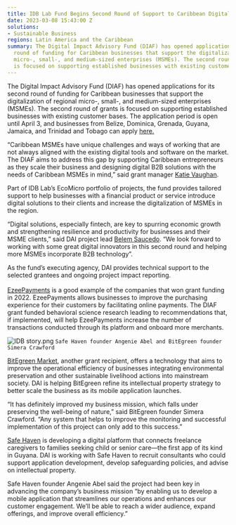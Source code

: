 ```yaml
---
title: IDB Lab Fund Begins Second Round of Support to Caribbean Digital Innovators
date: 2023-03-08 15:43:00 Z
solutions:
- Sustainable Business
regions: Latin America and the Caribbean
summary: The Digital Impact Advisory Fund (DIAF) has opened applications for its second
  round of funding for Caribbean businesses that support the digitalization of regional
  micro-, small-, and medium-sized enterprises (MSMEs). The second round of grants
  is focused on supporting established businesses with existing customer bases.
---
```


The Digital Impact Advisory Fund (DIAF) has opened applications for its second round of funding for Caribbean businesses that support the digitalization of regional micro-, small-, and medium-sized enterprises (MSMEs). The second round of grants is focused on supporting established businesses with existing customer bases. The application period is open until April 3, and businesses from Belize, Dominica, Grenada, Guyana, Jamaica, and Trinidad and Tobago can apply [here.](https://form.collect.dai.com/x/SnYIhYOh)

“Caribbean MSMEs have unique challenges and ways of working that are not always aligned with the existing digital tools and software on the market. The DIAF aims to address this gap by supporting Caribbean entrepreneurs as they scale their business and designing digital B2B solutions with the needs of Caribbean MSMEs in mind,” said grant manager [Katie Vaughan](https://www.dai.com/who-we-are/our-team/katie-vaughan).

Part of IDB Lab’s EcoMicro portfolio of projects, the fund provides tailored support to help businesses with a financial product or service introduce digital solutions to their clients and increase the digitalization of MSMEs in the region.

“Digital solutions, especially fintech, are key to spurring economic growth and strengthening resilience and productivity for businesses and their MSME clients,” said DAI project lead [Belem Saucedo](https://www.dai.com/who-we-are/our-team/belem-saucedo). “We look forward to working with some great digital innovators in this second round and helping more MSMEs incorporate B2B technology”.

As the fund’s executing agency, DAI provides technical support to the selected grantees and ongoing project impact reporting. \
\
[ EzeePayments](https://ezeepayments.com/) is a good example of the companies that won grant funding in 2022. EzeePayments allows businesses to improve the purchasing experience for their customers by facilitating online payments. The DIAF grant funded behavioral science research leading to recommendations that, if implemented, will help EzeePayments increase the number of transactions conducted through its platform and onboard more merchants.

![IDB story.png](/uploads/IDB%20story.png)
`Safe Haven founder Angenie Abel and BitEgreen founder Simera Crawford`

[BitEgreen Market](http://www.cembi.org/our-solution/), another grant recipient, offers a technology that aims to improve the operational efficiency of businesses integrating environmental preservation and other sustainable livelihood actions into mainstream society. DAI is helping BitEgreen refine its intellectual property strategy to better scale the business as its mobile application launches.

“It has definitely improved my business mission, which falls under preserving the well-being of nature,” said BitEgreen founder Simera Crawford. “Any system that helps to improve the monitoring and successful implementation of this project can only add to this success.”

[Safe Haven](https://safehavengy.com/ords/safe_haven/r/safe-haven/home) is developing a digital platform that connects freelance caregivers to families seeking child or senior care—the first app of its kind in Guyana. DAI is working with Safe Haven to recruit consultants who could support application development, develop safeguarding policies, and advise on intellectual property.

Safe Haven founder Angenie Abel said the project had been key in advancing the company’s business mission “by enabling us to develop a mobile application that streamlines our operations and enhances our customer engagement. We’ll be able to reach a wider audience, expand offerings, and improve overall efficiency.”